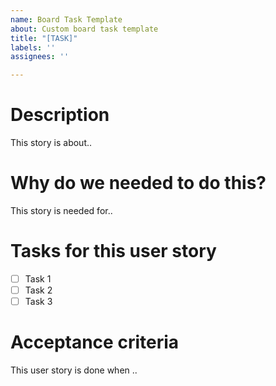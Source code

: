 ```yaml
---
name: Board Task Template
about: Custom board task template
title: "[TASK]"
labels: ''
assignees: ''

---
```


# Description

This story is about..

# Why do we needed to do this?

This story is needed for..

# Tasks for this user story 

- [ ] Task 1 
- [ ] Task 2
- [ ] Task 3

# Acceptance criteria

This user story is done when ..
